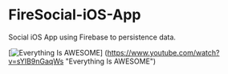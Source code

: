 # FireSocial-iOS-App
Social iOS App using Firebase to persistence data.

[![Everything Is AWESOME](http://i.imgur.com/Ot5DWAW.png)]
(https://www.youtube.com/watch?v=sYIB9nGaqWs "Everything Is AWESOME")
